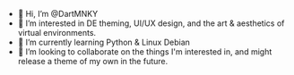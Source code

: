 - 👋 Hi, I’m @DartMNKY
- 👀 I’m interested in DE theming, UI/UX design, and the art & aesthetics of virtual environments.
- 🌱 I’m currently learning Python & Linux Debian
- 💞️ I’m looking to collaborate on the things I'm interested in, and might release a theme of my own in the future.

<!---
DartMNKY/DartMNKY is a ✨ special ✨ repository because its `README.md` (this file) appears on your GitHub profile.
You can click the Preview link to take a look at your changes.
--->
